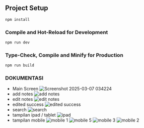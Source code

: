 
## Project Setup

```sh
npm install
```

### Compile and Hot-Reload for Development

```sh
npm run dev
```

### Type-Check, Compile and Minify for Production

```sh
npm run build
```

### DOKUMENTASI 
- Main Screen
  ![Screenshot 2025-03-07 034224](https://github.com/user-attachments/assets/18fa8c79-d2b4-4b05-81c2-aef78c1b204a)
- add notes
  ![add notes](https://github.com/user-attachments/assets/71e3d99e-7f3e-4c3e-93e9-a19dbedb8298)
- edit notes
![edit notes](https://github.com/user-attachments/assets/5f399683-c5fe-4dd8-954b-e18200e16061)
- edited success
![edited success](https://github.com/user-attachments/assets/20e60037-82c9-458f-b60f-ca30ac3e8c1b)
- search
  ![search](https://github.com/user-attachments/assets/14d6cc43-69c2-46e0-8d94-3c3cacddcb7c)
- tampilan ipad / tablet
 ![ipad](https://github.com/user-attachments/assets/900c674f-2225-42aa-b077-56849a9d8cb5)
- tampilan mobile
![mobile 1](https://github.com/user-attachments/assets/e59b086c-a5b1-4b9f-b943-68ac5290b425)
![mobile 5](https://github.com/user-attachments/assets/d8d10a00-b165-4929-bd5e-fad33352cc3f)
![mobile 3](https://github.com/user-attachments/assets/adbf4f0c-c057-449c-82b3-365111add4bf)
![mobile 2](https://github.com/user-attachments/assets/b191c51e-a81a-4a55-b79b-391f58de3405)


  

